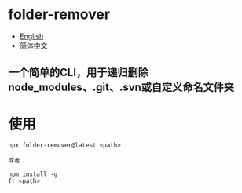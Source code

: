 # folder-remover

- [English](README.md)
- [简体中文](README_zh-CN.md)

## 一个简单的CLI，用于递归删除node_modules、.git、.svn或自定义命名文件夹

# 使用
```
npx folder-remover@latest <path>

或者 

npm install -g
fr <path>
```
